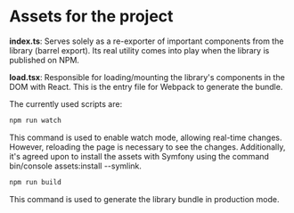 # Assets for the project

**index.ts**: Serves solely as a re-exporter of important components from the library (barrel export). Its real utility comes into play when the library is published on NPM.

**load.tsx**: Responsible for loading/mounting the library's components in the DOM with React. This is the entry file for Webpack to generate the bundle.

The currently used scripts are:

```bash
npm run watch 
```
This command is used to enable watch mode, allowing real-time changes. However, reloading the page is necessary to see the changes. Additionally, it's agreed upon to install the assets with Symfony using the command bin/console assets:install --symlink.


```bash
npm run build
```

This command is used to generate the library bundle in production mode.


